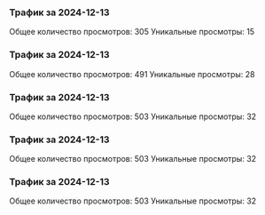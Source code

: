 ### Трафик за 2024-12-13
Общее количество просмотров: 305
Уникальные просмотры: 15

### Трафик за 2024-12-13
Общее количество просмотров: 491
Уникальные просмотры: 28

### Трафик за 2024-12-13
Общее количество просмотров: 503
Уникальные просмотры: 32

### Трафик за 2024-12-13
Общее количество просмотров: 503
Уникальные просмотры: 32

### Трафик за 2024-12-13
Общее количество просмотров: 503
Уникальные просмотры: 32

